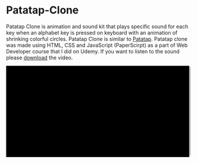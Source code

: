 # Patatap-Clone
Patatap Clone is animation and sound kit that plays specific sound for each key when an alphabet key is pressed on keyboard with an animation of shrinking colorful circles. Patatap Clone is similar to <a href="http://patatap.com/">Patatap</a>. Patatap clone was made using HTML, CSS and JavaScript (PaperScirpt) as a part of Web Developer course that I did on Udemy. If you want to listen to the sound please <a href="https://github.com/harshp814/Patatap-Clone/blob/master/PatatapDemo.mp4">download</a> the video. 

<img src="PatatapDemo.gif"/> 
